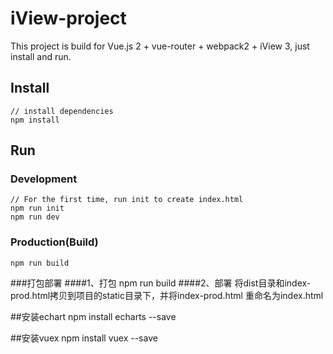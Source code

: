 # iView-project

This project is build for Vue.js 2 + vue-router + webpack2 + iView 3, just install and run.

## Install
```bush
// install dependencies
npm install
```
## Run
### Development
```bush
// For the first time, run init to create index.html
npm run init
npm run dev
```
### Production(Build)
```bush
npm run build
```

###打包部署
####1、打包
 npm run build
####2、部署
将dist目录和index-prod.html拷贝到项目的static目录下，并将index-prod.html 重命名为index.html


##安装echart
npm install echarts --save
 
##安装vuex
npm install vuex --save


